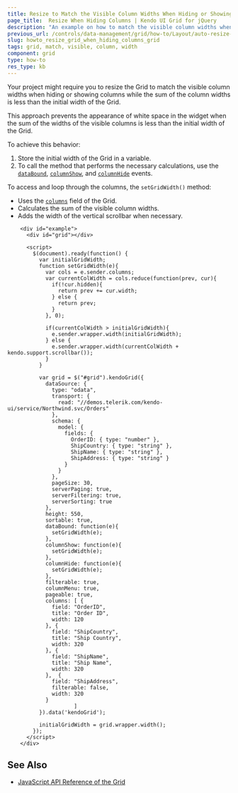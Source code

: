 ```yaml
---
title: Resize to Match the Visible Column Widths When Hiding or Showing Columns
page_title:  Resize When Hiding Columns | Kendo UI Grid for jQuery
description: "An example on how to match the visible column widths when hiding or showing columns in the Kendo UI Grid for jQuery."
previous_url: /controls/data-management/grid/how-to/Layout/auto-resize-grid-when-hiding-and-showing-columns
slug: howto_resize_grid_when_hiding_columns_grid
tags: grid, match, visible, column, width
component: grid
type: how-to
res_type: kb
---
```


Your project might require you to resize the Grid to match the visible column widths when hiding or showing columns while the sum of the column widths is less than the initial width of the Grid.

This approach prevents the appearance of white space in the widget when the sum of the widths of the visible columns is less than the initial width of the Grid.

To achieve this behavior:

1. Store the initial width of the Grid in a variable.
2. To call the method that performs the necessary calculations, use the [`dataBound`](http://docs.telerik.com/kendo-ui/api/javascript/ui/grid/events/databound), [`columnShow`](http://docs.telerik.com/kendo-ui/api/javascript/ui/grid/events/columnshow), and [`columnHide`](http://docs.telerik.com/kendo-ui/api/javascript/ui/grid/events/columnhide) events.

To access and loop through the columns, the `setGridWidth()` method:
* Uses the [`columns`](http://docs.telerik.com/kendo-ui/api/javascript/ui/grid#fields-columns) field of the Grid.
* Calculates the sum of the visible column widths.
* Adds the width of the vertical scrollbar when necessary.

```dojo
	<div id="example">
      <div id="grid"></div>

      <script>
        $(document).ready(function() {
          var initialGridWidth;
          function setGridWidth(e){
            var cols = e.sender.columns;
            var currentColWidth = cols.reduce(function(prev, cur){
              if(!cur.hidden){
                return prev += cur.width;
              } else {
                return prev;
              }
            }, 0);

            if(currentColWidth > initialGridWidth){
              e.sender.wrapper.width(initialGridWidth);
            } else {
              e.sender.wrapper.width(currentColWidth + kendo.support.scrollbar());
            }
          }

          var grid = $("#grid").kendoGrid({
            dataSource: {
              type: "odata",
              transport: {
                read: "//demos.telerik.com/kendo-ui/service/Northwind.svc/Orders"
              },
              schema: {
                model: {
                  fields: {
                    OrderID: { type: "number" },
                    ShipCountry: { type: "string" },
                    ShipName: { type: "string" },
                    ShipAddress: { type: "string" }
                  }
                }
              },
              pageSize: 30,
              serverPaging: true,
              serverFiltering: true,
              serverSorting: true
            },
            height: 550,
            sortable: true,
            dataBound: function(e){
              setGridWidth(e);
            },
            columnShow: function(e){
              setGridWidth(e);
            },
            columnHide: function(e){
              setGridWidth(e);
            },
            filterable: true,
            columnMenu: true,
            pageable: true,
            columns: [ {
              field: "OrderID",
              title: "Order ID",
              width: 120
            }, {
              field: "ShipCountry",
              title: "Ship Country",
              width: 320
            }, {
              field: "ShipName",
              title: "Ship Name",
              width: 320
            },  {
              field: "ShipAddress",
              filterable: false,
              width: 320
            }
                     ]
          }).data('kendoGrid');

          initialGridWidth = grid.wrapper.width();
        });
      </script>
    </div>
```

## See Also

* [JavaScript API Reference of the Grid](/api/javascript/ui/grid)
